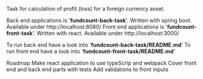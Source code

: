 Task for calculation of profit (loss) for a foreign currency asset.

Back end applications is   '**fundcount-back-task**'. Written with spring boot. Available under http://localhost:8080/ 
Front end applications  is   '**fundcount-front-task**'. Written with react. Available under http://localhost:3000/ 

To run back end have a look into '**fundcount-back-task/README.md**'
To run front end have a look into '**fundcount-front-task/README.md**'


Roadmap
Make react application to use typeScrip and webpack
Cover front end and back end parts with tests 
Add validations to front inputs
